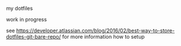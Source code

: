 my dotfiles

work in progress

see <https://developer.atlassian.com/blog/2016/02/best-way-to-store-dotfiles-git-bare-repo/> for more information how to setup
